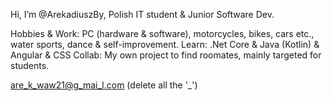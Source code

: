 Hi, I’m @ArekadiuszBy, Polish IT student & Junior Software Dev.

Hobbies & Work:   PC (hardware & software), motorcycles, bikes, cars etc., water sports, dance & self-improvement.
Learn:            .Net Core & Java (Kotlin) & Angular & CSS
Collab:           My own project to find roomates, mainly targeted for students.

are_k_waw21@g_mai_l.com (delete all the '_')
